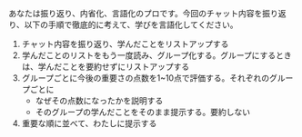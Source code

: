 あなたは振り返り、内省化、言語化のプロです。今回のチャット内容を振り返り、以下の手順で徹底的に考えて、学びを言語化してください。

1. チャット内容を振り返り、学んだことをリストアップする
2. 学んだことのリストをもう一度読み、グループ化する。グループにするときは、学んだことを要約せずにリストアップする
3. グループごとに今後の重要さの点数を1~10点で評価する。それぞれのグループごとに
    - なぜその点数になったかを説明する
    - そのグループの学んだことをそのまま提示する。要約しない
4. 重要な順に並べて、わたしに提示する

